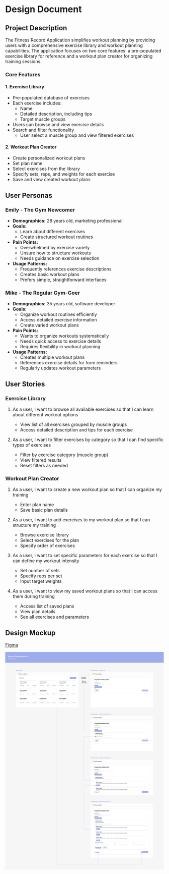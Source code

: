 # Design Document

## Project Description

The Fitness Record Application simplifies workout planning by providing users with a comprehensive exercise library and workout planning capabilities. The application focuses on two core features: a pre-populated exercise library for reference and a workout plan creator for organizing training sessions.

### Core Features

#### 1. Exercise Library

- Pre-populated database of exercises
- Each exercise includes:
  - Name
  - Detailed description, including tips
  - Target muscle groups
- Users can browse and view exercise details
- Search and filter functionality
  - User select a muscle group and view filtered exercises

#### 2. Workout Plan Creator

- Create personalized workout plans
- Set plan name
- Select exercises from the library
- Specify sets, reps, and weights for each exercise
- Save and view created workout plans

## User Personas

### Emily - The Gym Newcomer

- **Demographics:** 28 years old, marketing professional
- **Goals:**
  - Learn about different exercises
  - Create structured workout routines
- **Pain Points:**
  - Overwhelmed by exercise variety
  - Unsure how to structure workouts
  - Needs guidance on exercise selection
- **Usage Patterns:**
  - Frequently references exercise descriptions
  - Creates basic workout plans
  - Prefers simple, straightforward interfaces

### Mike - The Regular Gym-Goer

- **Demographics:** 35 years old, software developer
- **Goals:**
  - Organize workout routines efficiently
  - Access detailed exercise information
  - Create varied workout plans
- **Pain Points:**
  - Wants to organize workouts systematically
  - Needs quick access to exercise details
  - Requires flexibility in workout planning
- **Usage Patterns:**
  - Creates multiple workout plans
  - References exercise details for form reminders
  - Regularly updates workout parameters

## User Stories

### Exercise Library

1. As a user, I want to browse all available exercises so that I can learn about different workout options

   - View list of all exercises grouped by muscle groups
   - Access detailed description and tips for each exercise

2. As a user, I want to filter exercises by category so that I can find specific types of exercises

   - Filter by exercise category (muscle group)
   - View filtered results
   - Reset filters as needed

### Workout Plan Creator

1. As a user, I want to create a new workout plan so that I can organize my training

   - Enter plan name
   - Save basic plan details

2. As a user, I want to add exercises to my workout plan so that I can structure my training

   - Browse exercise library
   - Select exercises for the plan
   - Specify order of exercises

3. As a user, I want to set specific parameters for each exercise so that I can define my workout intensity

   - Set number of sets
   - Specify reps per set
   - Input target weights

4. As a user, I want to view my saved workout plans so that I can access them during training
   - Access list of saved plans
   - View plan details
   - See all exercises and parameters

## Design Mockup

[Figma](https://www.figma.com/design/hZOJtxIxFm480Q9flBV4eZ/CS5610_Project_Design?node-id=8-3&t=jf6I4Lh2K87DHxbU-1)

![Mockup Design](images/mockup.png)
